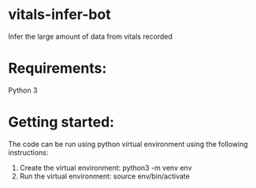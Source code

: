 # vitals-infer-bot
Infer the large amount of data from vitals recorded

# Requirements:
Python 3

# Getting started:
The code can be run using python virtual environment using the following instructions:
1. Create the virtual environment: 
       python3 -m venv env
2. Run the virtual environment:
      source env/bin/activate
